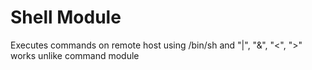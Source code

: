 # Shell Module
Executes commands on remote host using /bin/sh and "|", "&", "<", ">" works unlike command module
